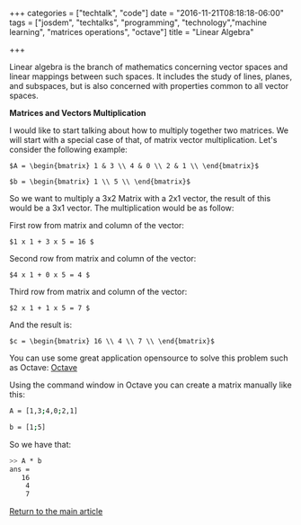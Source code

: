 +++
categories = ["techtalk", "code"]
date = "2016-11-21T08:18:18-06:00"
tags = ["josdem", "techtalks", "programming", "technology","machine learning", "matrices operations", "octave"]
title = "Linear Algebra"

+++

Linear algebra is the branch of mathematics concerning vector spaces and linear mappings between such spaces. It includes the study of lines, planes, and subspaces, but is also concerned with properties common to all vector spaces.

**Matrices and Vectors Multiplication**

I would like to start talking about how to multiply together two matrices. We will start with a special case of that, of matrix vector multiplication. Let's consider the following example:

`$A = \begin{bmatrix}
        1 & 3 \\
        4 & 0 \\
        2 & 1 \\
\end{bmatrix}$`

`$b = \begin{bmatrix}
   1 \\
   5 \\
\end{bmatrix}$`

So we want to multiply a 3x2 Matrix with a 2x1 vector, the result of this would be a 3x1 vector. The multiplication would be as follow:

First row from matrix and column of the vector:

`$1 x 1 + 3 x 5 = 16 $`

Second row from matrix and column of the vector:

`$4 x 1 + 0 x 5 = 4 $`

Third row from matrix and column of the vector:

`$2 x 1 + 1 x 5 = 7 $`

And the result is:

`$c = \begin{bmatrix}
   16 \\
   4 \\
   7 \\
\end{bmatrix}$`

You can use some great application opensource to solve this problem such as Octave: [Octave](https://www.gnu.org/software/octave/)

Using the command window in Octave you can create a matrix manually like this:

```bash
A = [1,3;4,0;2,1]
```

```bash
b = [1;5]
```

So we have that:

```bash
>> A * b
ans =
   16
    4
    7
```

[Return to the main article](/techtalk/machine_learning/machine_learning)
